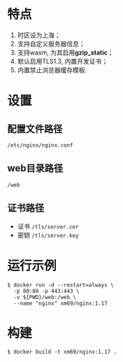# 特点

1. 时区设为上海；
2. 支持自定义服务器信息；
3. 支持wasm, 为其启用**gzip_static**；
4. 默认启用TLS1.3, 内置开发证书；
5. 内置禁止浏览器缓存模板.

# 设置

## 配置文件路径
`/etc/nginx/nginx.conf`

## web目录路径
`/web`

## 证书路径
* 证书 `/tls/server.cer`
* 密钥 `/tls/server.key`

# 运行示例
```
$ docker run -d --restart=always \
  -p 80:80 -p 443:443 \
  -v ${PWD}/web:/web \
  --name "nginx" xm69/nginx:1.17
```

# 构建
```
$ docker build -t xm69/nginx:1.17 .
```
